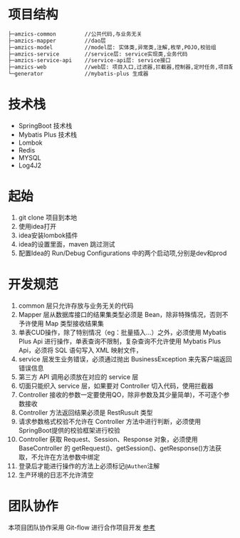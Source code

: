 # 项目结构
```xml
├─amzics-common         //公共代码,与业务无关
├─amzics-mapper         //dao层
├─amzics-model          //model层: 实体类,异常类,注解,枚举,POJO,校验组
├─amzics-service        //service层: service实现类,业务代码
├─amzics-service-api    //service-api层: service接口
├─amzics-web            //web层: 项目入口,过滤器,拦截器,控制器,定时任务,项目配置 等等
└─generator             //mybatis-plus 生成器
```
# 技术栈
+ SpringBoot 技术栈
+ Mybatis Plus 技术栈
+ Lombok
+ Redis
+ MYSQL
+ Log4J2

# 起始
1. git clone 项目到本地
2. 使用idea打开
3. idea安装lombok插件
4. idea的设置里面，maven 跳过测试
5. 配置Idea的 Run/Debug Configurations 中的两个启动项,分别是dev和prod

# 开发规范
1. common 层只允许存放与业务无关的代码
2. Mapper 层从数据库接口的结果集类型必须是 Bean，除非特殊情况，否则不予许使用 Map 类型接收结果集
3. 单表CUD操作，除了特别情况（eg：批量插入...）之外，必须使用 Mybatis Plus Api 进行操作，单表查询不限制，复杂查询不允许使用 Mybatis Plus Api，必须将 SQL 语句写入 XML 映射文件，
4. service 层发生业务错误，必须通过抛出 BusinessException 来先客户端返回错误信息
5. 第三方 API 调用必须放在对应的 service 层
6. 切面只能织入 service 层，如果要对 Controller 切入代码，使用拦截器
7. Controller 接收的参数一定要使用QO，除非参数及其少量简单)，不可逐个参数接收
8. Controller 方法返回结果必须是 RestRusult 类型
9. 请求参数格式校验不允许在 Controller 方法中进行判断，必须使用SpringBoot提供的校验框架进行校验
10. Controller 获取 Request、Session、Response 对象，必须使用 BaseController 的 getRequest()、getSession()、getResponse()方法获取，不允许在方法参数中绑定
11. 登录后才能进行操作的方法上必须标记`@Authen`注解
12. 生产环境的日志不允许清空

# 团队协作
本项目团队协作采用 Git-flow 进行合作项目开发 [参考](https://www.cnblogs.com/myqianlan/p/4195994.html)